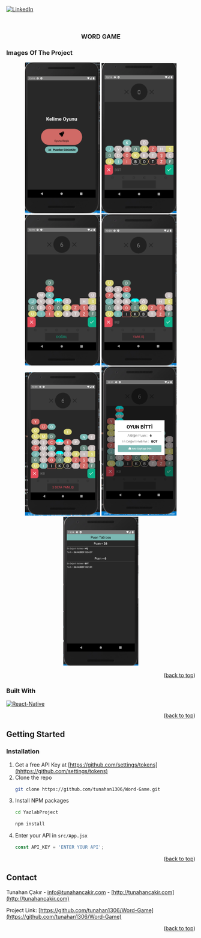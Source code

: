 <a id="readme-top"></a>

[![LinkedIn][linkedin-shield]][linkedin-url]

<!-- PROJECT LOGO -->
<br />
<div align="center">
  <h3 align="center">WORD GAME</h3>
</div>


### Images Of The Project

<div align="center">
  <img src="https://raw.githubusercontent.com/tunahan1306/Word-Game/main/images/2.png" name="image-name" width="200px">
  <img src="https://raw.githubusercontent.com/tunahan1306/Word-Game/main/images/3.png" name="image-name" width="200px">
  <img src="https://raw.githubusercontent.com/tunahan1306/Word-Game/main/images/4.png" name="image-name" width="200px">
  <img src="https://raw.githubusercontent.com/tunahan1306/Word-Game/main/images/5.png" name="image-name" width="200px">
  <img src="https://raw.githubusercontent.com/tunahan1306/Word-Game/main/images/6.png" name="image-name" width="200px">
  <img src="https://raw.githubusercontent.com/tunahan1306/Word-Game/main/images/7.png" name="image-name" width="200px">
  <img src="https://raw.githubusercontent.com/tunahan1306/Word-Game/main/images/8.png" name="image-name" width="200px">
</div>

<p align="right">(<a href="#readme-top">back to top</a>)</p>




### Built With

[![React-Native][React_Native]][React-url]


<p align="right">(<a href="#readme-top">back to top</a>)</p>
 


<!-- GETTING STARTED -->
## Getting Started


### Installation

1. Get a free API Key at [https://github.com/settings/tokens](hhttps://github.com/settings/tokens)
2. Clone the repo
   ```sh
   git clone https://github.com/tunahan1306/Word-Game.git
   ``` 
3. Install NPM packages
    ```sh
    cd YazlabProject
    ```
    ```sh
    npm install
    ```
4. Enter your API in `src/App.jsx`
   ```js
   const API_KEY = 'ENTER YOUR API';
   ```

<p align="right">(<a href="#readme-top">back to top</a>)</p>


<!-- CONTACT -->
## Contact

Tunahan Çakır - info@tunahancakir.com - [http://tunahancakir.com](http://tunahancakir.com)

Project Link: [https://github.com/tunahan1306/Word-Game](https://github.com/tunahan1306/Word-Game)

<p align="right">(<a href="#readme-top">back to top</a>)</p>


<!-- MARKDOWN LINKS & IMAGES -->
[linkedin-shield]: https://img.shields.io/badge/-LinkedIn-black.svg?style=for-the-badge&logo=linkedin&colorB=555
[linkedin-url]: https://www.linkedin.com/in/tunahan-çakir-8ab376213/
[React_Native]: https://img.shields.io/badge/React_Native-20232A?style=for-the-badge&logo=react&logoColor=61DAFB
[React-url]: https://reactnative.dev
